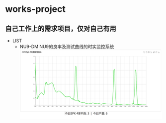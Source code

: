 # works-project
## 自己工作上的需求项目，仅对自己有用

- LIST
    * NU9-DM NU9的良率及测试曲线的时实监控系统
        ![Alt text](https://github.com/BeanWei/works-project/blob/master/NU9-DM/Screenshots/20180505.PNG)